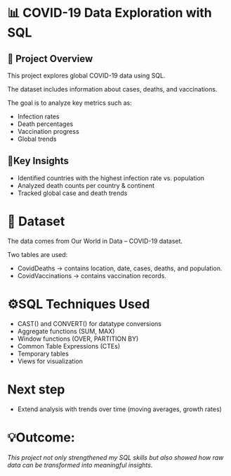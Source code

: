 # 📊 COVID-19 Data Exploration with SQL
## 📌 Project Overview

This project explores global COVID-19 data using SQL.

The dataset includes information about cases, deaths, and vaccinations.

The goal is to analyze key metrics such as:

- Infection rates
- Death percentages
- Vaccination progress
- Global trends

## 🔹Key Insights

- Identified countries with the highest infection rate vs. population
- Analyzed death counts per country & continent
- Tracked global case and death trends

# 📂 Dataset
The data comes from Our World in Data – COVID-19 dataset.

Two tables are used:

- CovidDeaths → contains location, date, cases, deaths, and population.
- CovidVaccinations → contains vaccination records.

# ⚙️SQL Techniques Used

- CAST() and CONVERT() for datatype conversions
- Aggregate functions (SUM, MAX)
- Window functions (OVER, PARTITION BY)
- Common Table Expressions (CTEs)
- Temporary tables
- Views for visualization

# Next step
- Extend analysis with trends over time (moving averages, growth rates)

# 💡Outcome: 
*This project not only strengthened my SQL skills but also showed how raw data can be transformed into meaningful insights.*
